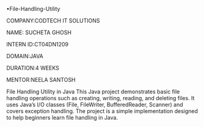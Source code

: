 •File-Handling-Utility

COMPANY:CODTECH IT SOLUTIONS 

NAME: SUCHETA GHOSH 

INTERN ID:CT04DN1209

DOMAIN:JAVA

DURATION:4 WEEKS

MENTOR:NEELA SANTOSH 

File Handling Utility in Java
This Java project demonstrates basic file handling operations such as creating, writing, reading, and deleting files. It uses Java’s I/O classes (File, FileWriter, BufferedReader, Scanner) and covers exception handling. The project is a simple implementation designed to help beginners learn file handling in Java.
